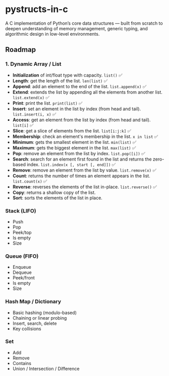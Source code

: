 # pystructs-in-c

A C implementation of Python’s core data structures — built from scratch to deepen understanding of memory management, generic typing, and algorithmic design in low-level environments.

## Roadmap

### 1. Dynamic Array / List

- **Initialization** of int/float type with capacity. `list()` ✅
- **Length**: get the length of the list. `len(list)` ✅
- **Append**: add an element to the end of the list. `list.append(x)` ✅
- **Extend**: extends the list by appending all the elements from another list. `list.extend(x)` ✅
- **Print**: print the list. `print(list)` ✅
- **Insert**: set an element in the list by index (from head and tail). `list.insert(i, x)` ✅
- **Access**: get an element from the list by index (from head and tail). `list[i]` ✅
- **Slice**: get a slice of elements from the list. `list[i:j:k]` ✅
- **Membership**: check an element's membership in the list. `x in list` ✅
- **Minimum**: gets the smallest element in the list. `min(list)` ✅
- **Maximum**: gets the biggest element in the list. `max(list)` ✅
- **Pop**: remove an element from the list by index. `list.pop([i])` ✅
- **Search**: search for an element first found in the list and returns the zero-based index. `list.index(x [, start [, end]])` ✅
- **Remove**: remove an element from the list by value. `list.remove(x)` ✅
- **Count**: returns the number of times an element appears in the list. `list.count(x)` ✅
- **Reverse**: reverses the elements of the list in-place. `list.reverse()` ✅
- **Copy**: returns a shallow copy of the list.
- **Sort**: sorts the elements of the list in place.

### Stack (LIFO)

- Push
- Pop
- Peek/top
- Is empty
- Size

### Queue (FIFO)

- Enqueue
- Dequeue
- Peek/front
- Is empty
- Size

### Hash Map / Dictionary
- Basic hashing (modulo-based)
- Chaining or linear probing
- Insert, search, delete
- Key collisions

### Set

- Add
- Remove
- Contains
- Union / Intersection / Difference